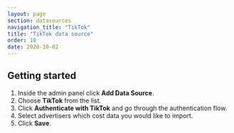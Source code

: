 ```yaml
---
layout: page
section: datasources
navigation_title: "TikTok"
title: "TikTok data source"
order: 10
date: 2020-10-02
---
```


## Getting started

1. Inside the admin panel click **Add Data Source**.
2. Choose **TikTok** from the list.
3. Click **Authenticate with TikTok** and go through the authentication flow.
4. Select advertisers which cost data you would like to import.
5. Click **Save**.
